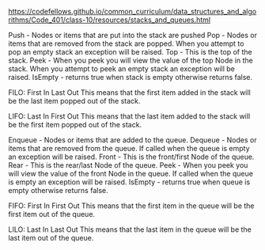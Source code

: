 https://codefellows.github.io/common_curriculum/data_structures_and_algorithms/Code_401/class-10/resources/stacks_and_queues.html

Push - Nodes or items that are put into the stack are pushed
Pop - Nodes or items that are removed from the stack are popped. When you attempt to pop an empty stack an exception will be raised.
Top - This is the top of the stack.
Peek - When you peek you will view the value of the top Node in the stack. When you attempt to peek an empty stack an exception will be raised.
IsEmpty - returns true when stack is empty otherwise returns false.

FILO: First In Last Out
This means that the first item added in the stack will be the last item popped out of the stack.

LIFO: Last In First Out
This means that the last item added to the stack will be the first item popped out of the stack.

Enqueue - Nodes or items that are added to the queue.
Dequeue - Nodes or items that are removed from the queue. If called when the queue is empty an exception will be raised.
Front - This is the front/first Node of the queue.
Rear - This is the rear/last Node of the queue.
Peek - When you peek you will view the value of the front Node in the queue. If called when the queue is empty an exception will be raised.
IsEmpty - returns true when queue is empty otherwise returns false.

FIFO: First In First Out
This means that the first item in the queue will be the first item out of the queue.

LILO: Last In Last Out
This means that the last item in the queue will be the last item out of the queue.

